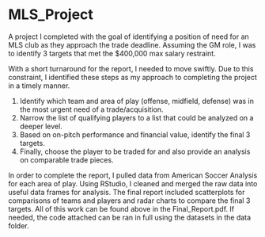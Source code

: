 # MLS_Project
A project I completed with the goal of identifying a position of need for an MLS club as they approach the trade deadline. Assuming the GM role, I was to identify 3 targets that met the $400,000 max salary restraint. 

With a short turnaround for the report, I needed to move swiftly. Due to this constraint, I identified these steps as my approach to completing the project in a timely manner. 

1. Identify which team and area of play (offense, midfield, defense) was in the most urgent need of a trade/acquisition. 
2. Narrow the list of qualifying players to a list that could be analyzed on a deeper level.
3. Based on on-pitch performance and financial value, identify the final 3 targets.
4. Finally, choose the player to be traded for and also provide an analysis on comparable trade pieces.

In order to complete the report, I pulled data from American Soccer Analysis for each area of play. Using RStudio, I cleaned and merged the raw data into useful data frames for analysis. The final report included scatterplots for comparisons of teams and players and radar charts to compare the final 3 targets. All of this work can be found above in the Final_Report.pdf. If needed, the code attached can be ran in full using the datasets in the data folder.
